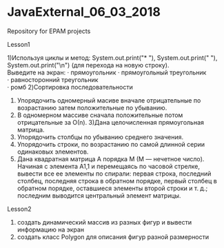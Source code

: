 # JavaExternal_06_03_2018
Repository for EPAM projects

Lesson1

1)Используя циклы и метод: 
	System.out.print("* "), System.out.print("  "),
	System.out.print("\n") 
	(для перехода на новую строку).  
	Выведите на экран: 
	· прямоугольник 
	· прямоугольный треугольник  
	· равносторонний треугольник   
	· ромб
2)Сортировка последовательности  
  1. Упорядочить одномерный масиве вначале отрицательные по возрастанию
   затем положительные по убыванию.
  2. В одномерном массиве сначала положительные потом отрицательные за О(n).
3)Дана целочисленная прямоугольная матрица. 
  1. Упорядочить столбцы по убыванию среднего значения. 
  2. Упорядочить строки, по возрастанию по самой длинной серии одинаковых элементов.
  3. Дана квадратная матрица A порядка M (M — нечетное число). Начиная с элемента A1,1 и перемещаясь по часовой стрелке, вывести все ее   элементы по спирали: первая строка, последний столбец, последняя строка в обратном  порядке,  первый  столбец  в  обратном  порядке,  оставшиеся  элементы второй строки и т. д.; последним выводится центральный элемент матрицы.

Lesson2
1) создать динамический массив из разных фигур и вывести информацию на экран
2) создать класс Polygon для описания фигур разной размерности